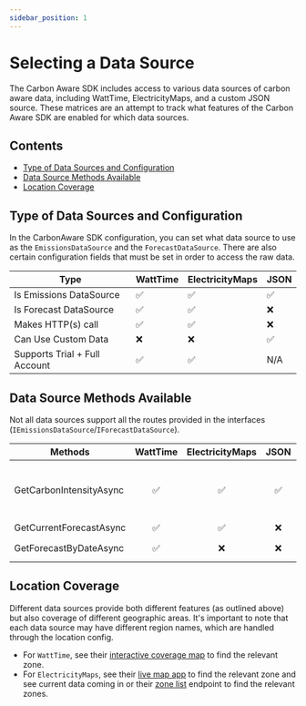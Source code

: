 ```yaml
---
sidebar_position: 1
---
```


# Selecting a Data Source

The Carbon Aware SDK includes access to various data sources of carbon aware
data, including WattTime, ElectricityMaps, and a custom
JSON source. These matrices are an attempt to track what features of the Carbon
Aware SDK are enabled for which data sources.

## Contents

- [Type of Data Sources and Configuration](#type-of-data-sources-and-configuration)
- [Data Source Methods Available](#data-source-methods-available)
- [Location Coverage](#location-coverage)

## Type of Data Sources and Configuration

In the CarbonAware SDK configuration, you can set what data source to use as the
`EmissionsDataSource` and the `ForecastDataSource`. There are also certain
configuration fields that must be set in order to access the raw data.

| Type                          | WattTime  | ElectricityMaps                                                                    | JSON     |
|-------------------------------|-----------|------------------------------------------------------------------------------------|----------|
| Is Emissions DataSource       | &#9989;   | &#9989;                                                                            | &#9989;  |
| Is Forecast DataSource        | &#9989;   | &#9989;                                                                            | &#10060; |
| Makes HTTP(s) call            | &#9989;   | &#9989;                                                                            | &#10060; |
| Can Use Custom Data           | &#10060;  | &#10060;                                                                           | &#9989;  |
| Supports Trial + Full Account | &#9989;   | &#9989; | N/A      |

## Data Source Methods Available

Not all data sources support all the routes provided in the interfaces
(`IEmissionsDataSource`/`IForecastDataSource`).

| Methods                 | WattTime | ElectricityMaps |   JSON   | CLI Usage                                                              | Web Api Usage                                                                                                                                                                                           | SDK Usage                                                                                                     |
| ----------------------- | :------: | :-------------: | :------: | :--------------------------------------------------------------------: | :-----------------------------------------------------------------------------------------------------------------------------------------------------------------------------------------------------: | :-----------------------------------------------------------------------------------------------------------: |
| GetCarbonIntensityAsync | &#9989;  |     &#9989;     | &#9989;  | `emissions`                                                            | `emissions/bylocation` or `emissions/bylocations` or `emissions/bylocations/best` or `emissions/average`&#8209;`carbon`&#8209;`intensity` or `emissions/average`&#8209;`carbon`&#8209;`intensity/batch` | `GetEmissionsDataAsync(...)` or `GetBestEmissionsDataAsync(...)` or `GetAverageCarbonIntensityDataAsync(...)` |
| GetCurrentForecastAsync | &#9989;  |     &#9989;     | &#10060; | `emissions`&#8209;`forecasts`                                          | `forecasts/current`                                                                                                                                                                                     | `GetCurrentForecastAsync(...)`                                                                                |
| GetForecastByDateAsync  | &#9989;  |     &#10060;    | &#10060; | `emissions`&#8209;`forecasts`&#32;&#8209;&#8209;`requested`&#8209;`at` | `forecasts/batch` with `requestedAt` field                                                                                                                                                              | `GetForecastByDateAsync(...)`                                                                                 |

## Location Coverage

Different data sources provide both different features (as outlined above) but
also coverage of different geographic areas. It's important to note that each
data source may have different region names, which are handled through the
location config.

- For `WattTime`, see their
  [interactive coverage map](https://www.watttime.org/explorer) to find the
  relevant zone.
- For `ElectricityMaps`, see their
  [live map app](https://app.electricitymaps.com/map)
  to find the relevant zone and see current data coming in or their
  [zone list](https://api.electricitymap.org/v3/zones) endpoint to find the relevant
  zones.

